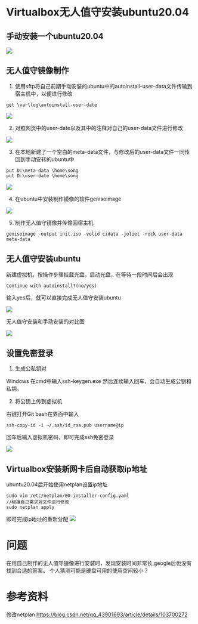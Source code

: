 # Virtualbox无人值守安装ubuntu20.04

## 手动安装一个ubuntu20.04

![](\img\Manual_installation.jpg)

## 无人值守镜像制作

1. 使用sftp将自己前期手动安装的ubuntu中的autoinstall-user-data文件传输到宿主机中，以便进行修改
```
get \var\log\autoinstall-user-date
```
![](\img\sftp.jpg)

2. 对照网页中的user-date以及其中的注释对自己的user-data文件进行修改

![](\img\fix_user-data.jpg)

3. 在本地新建了一个空白的meta-data文件，与修改后的user-data文件一同传回到手动安转的ubuntu中

```
put D:\meta-data \home\song
put D:\user-date \home\song
```

![](\img\file.jpg)

4. 在ubuntu中安装制作镜像的软件genisoimage

![](\img\install_genisoimage.jpg)

5. 制作无人值守镜像并传输回宿主机
```
genisoimage -output init.iso -volid cidata -joliet -rock user-data meta-data
```

## 无人值守安装ubuntu
新建虚拟机，按操作步骤挂载光盘，启动光盘，在等待一段时间后会出现
```
Continue with autoinstall?(no/yes)
```
输入yes后，就可以直接完成无人值守安装ubuntu

![](\img\auto-install.jpg)

无人值守安装和手动安装的对比图

![](\img\result.jpg)

## 设置免密登录

1. 生成公私钥对

Windows 在cmd中输入ssh-keygen.exe 然后连续输入回车，会自动生成公钥和私钥。

2. 将公钥上传到虚拟机

右键打开Git bash在界面中输入
```
ssh-copy-id -i ~/.ssh/id_rsa.pub username@ip
```
回车后输入虚拟机密码，即可完成ssh免密登录

![](\img\ssh_Password-free.jpg)

## Virtualbox安装新网卡后自动获取ip地址
ubuntu20.04后开始使用netplan设置ip地址
```
sudo vim /etc/netplan/00-installer-config.yaml
//根据自己需求对文件进行修改
sudo netplan apply
```
即可完成ip地址的重新分配
![](\img\alter_ip.jpg)
# 问题
在用自己制作的无人值守镜像进行安装时，发现安装时间非常长,geogle后也没有找到合适的答案。
个人猜测可能是硬盘可用的使用空间较小？

# 参考资料
修改netplan https://blog.csdn.net/qq_43901693/article/details/103700272
